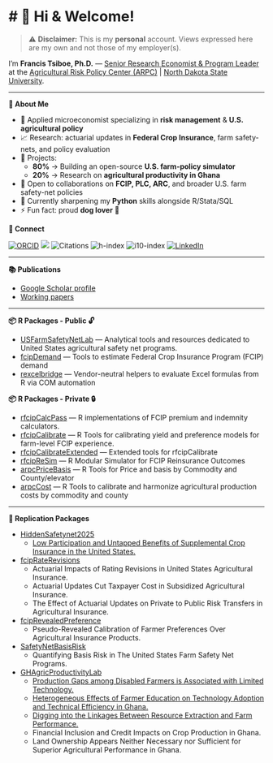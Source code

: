 \# 👋 Hi & Welcome!
================

<!-- README.md is generated from README.Rmd. Please edit that file -->

> ⚠️ **Disclaimer:** This is my **personal** account. Views expressed
> here are my own and not those of my employer(s).

I’m **Francis Tsiboe, Ph.D.** — [Senior Research Economist & Program
Leader](https://www.arpc-ndsu.com/team/francis-tsiboe) at the
[Agricultural Risk Policy Center (ARPC)](https://www.arpc-ndsu.com/) \|
[North Dakota State University](https://www.ndsu.edu/).

------------------------------------------------------------------------

**🔎 About Me**

- 🏢 Applied microeconomist specializing in **risk management** & **U.S.
  agricultural policy**  
- 📈 Research: actuarial updates in **Federal Crop Insurance**, farm
  safety-nets, and policy evaluation  
- 🔭 Projects:
  - **80%** → Building an open-source **U.S. farm-policy simulator**  
  - **20%** → Research on **agricultural productivity in Ghana**  
- 👯 Open to collaborations on **FCIP, PLC, ARC**, and broader U.S. farm
  safety-net policies  
- 🌱 Currently sharpening my **Python** skills alongside R/Stata/SQL  
- ⚡ Fun fact: proud **dog lover** 🐶

**🔗 Connect**

[![ORCID](https://img.shields.io/badge/ORCID-0000_0001_5984_1072-green)](https://orcid.org/0000-0001-5984-1072)
[![](https://img.shields.io/badge/GoogleScholar-Francis_Tsiboe-grey?style=flat-square&labelColor=4285F4&logo=googlescholar&logoColor=white)](https://scholar.google.com/citations?user=ox2t_YIAAAAJ&hl=en)
![Citations](https://img.shields.io/badge/dynamic/json?label=Citations&query=$.citations&url=https://raw.githubusercontent.com/ftsiboe/ftsiboe/main/data-raw/scholar-metrics.json)
![h-index](https://img.shields.io/badge/dynamic/json?label=h-index&query=$.h_index&url=https://raw.githubusercontent.com/ftsiboe/ftsiboe/main/data-raw/scholar-metrics.json)
![i10-index](https://img.shields.io/badge/dynamic/json?label=i10-index&query=$.i10_index&url=https://raw.githubusercontent.com/ftsiboe/ftsiboe/main/data-raw/scholar-metrics.json)
[![LinkedIn](https://img.shields.io/badge/LinkedIn-Francis_Tsiboe-0A66C2?logo=linkedin)](https://www.linkedin.com/in/francis-tsiboe-02b97248/)

------------------------------------------------------------------------

**📚 Publications**

- [Google Scholar
  profile](https://scholar.google.com/citations?user=ox2t_YIAAAAJ&hl=en)  
- [Working
  papers](https://github.com/ftsiboe/ftsiboe/wiki/My-working-papers)

------------------------------------------------------------------------

**📦 R Packages - Public 🔓**

- [USFarmSafetyNetLab](https://github.com/ftsiboe/USFarmSafetyNetLab) —
  Analytical tools and resources dedicated to United States agricultural
  safety net programs.  
- [fcipDemand](https://github.com/ftsiboe/rfcipDemand) — Tools to
  estimate Federal Crop Insurance Program (FCIP) demand  
- [rexcelbridge](https://github.com/ftsiboe/rexcelbridge) —
  Vendor-neutral helpers to evaluate Excel formulas from R via COM
  automation

**📦 R Packages - Private 🔒**

- [rfcipCalcPass](https://github.com/ftsiboe/ftsiboe/data-raw/private_packages/rfcipCalcPass.pdf)
  — R implementations of FCIP premium and indemnity calculators.
- [rfcipCalibrate](https://github.com/ftsiboe/ftsiboe/data-raw/private_packages/rfcipCalibrate.pdf)
  — R Tools for calibrating yield and preference models for farm-level
  FCIP experience.
- [rfcipCalibrateExtended](https://github.com/ftsiboe/ftsiboe/data-raw/private_packages/rfcipCalibrateExtended.pdf)
  — Extended tools for rfcipCalibrate
- [rfcipReSim](https://github.com/ftsiboe/ftsiboe/data-raw/private_packages/rfcipReSim.pdf)
  — R Modular Simulator for FCIP Reinsurance Outcomes
- [arpcPriceBasis](https://github.com/ftsiboe/ftsiboe/data-raw/private_packages/arpcPriceBasis.pdf)
  — R Tools for Price and basis by Commodity and County/elevator
- [arpcCost](https://github.com/ftsiboe/ftsiboe/data-raw/private_packages/arpcCost.pdf)
  — R Tools to calibrate and harmonize agricultural production costs by
  commodity and county

------------------------------------------------------------------------

**🔁 Replication Packages**

- [HiddenSafetynet2025](https://github.com/ftsiboe/HiddenSafetynet2025)
  - [Low Participation and Untapped Benefits of Supplemental Crop
    Insurance in the United
    States.](https://github.com/ftsiboe/HiddenSafetynet2025/data-raw/HiddenSafetynet2025.pdf)  
- [fcipRateRevisions](https://github.com/ftsiboe/fcipRateRevisions)
  - Actuarial Impacts of Rating Revisions in United States Agricultural
    Insurance.
  - Actuarial Updates Cut Taxpayer Cost in Subsidized Agricultural
    Insurance.
  - The Effect of Actuarial Updates on Private to Public Risk Transfers
    in Agricultural Insurance.
- [fcipRevealedPreference](https://github.com/ftsiboe/fcipRevealedPreference)
  - Pseudo-Revealed Calibration of Farmer Preferences Over Agricultural
    Insurance Products.
- [SafetyNetBasisRisk](https://github.com/ftsiboe/SafetyNetBasisRisk)
  - Quantifying Basis Risk in The United States Farm Safety Net
    Programs.
- [GHAgricProductivityLab](https://github.com/ftsiboe/GH-Agric-Productivity-Lab)
  - [Production Gaps among Disabled Farmers is Associated with Limited
    Technology.](https://github.com/ftsiboe/GH-Agric-Productivity-Lab/blob/master/replications/tech_inefficiency_disability/DisabilityAgricProdGapGhana_public_version.pdf)
  - [Heterogeneous Effects of Farmer Education on Technology Adoption
    and Technical Efficiency in
    Ghana.](https://github.com/ftsiboe/GH-Agric-Productivity-Lab/tree/master/replications/tech_inefficiency_education#heterogeneous-impacts-of-farmer-education-on-technology-access-and-technical-efficiency-in-ghana)
  - [Digging into the Linkages Between Resource Extraction and Farm
    Performance.](https://github.com/ftsiboe/GH-Agric-Productivity-Lab/tree/master/replications/tech_inefficiency_resource_extract#digging-into-the-linkages-between-resource-extraction-and-farm-performance)
  - Financial Inclusion and Credit Impacts on Crop Production in Ghana.
  - Land Ownership Appears Neither Necessary nor Sufficient for Superior
    Agricultural Performance in Ghana.

<!--
**ftsiboe/ftsiboe** is a ✨ _special_ ✨ repository because its `README.md` (this file) appears on your GitHub profile.
&#10;Here are some ideas to get you started:
&#10;![GitHub stats](https://github-readme-stats.vercel.app/api?username=ftsiboe&show_icons=true)
# Francis Tsiboe
&#10;**Senior Research Economist @ ARPC, NDSU**
&#10;- 🌱 Developing an open‑source U.S. farm policy simulator  
- 🌱 Developing an open‑source U.S. farm policy simulator  
- 📈 Modeling actuarial updates in Federal Crop Insurance  
- 🛠️ Tech: R · Python · Stata · SQL  
- 📂 Key repos: [GH‑Agric‑Productivity‑Lab](https://github.com/ftsiboe/GH-Agric-Productivity-Lab), [FCIP‑Actuarial‑Updates](https://github.com/ftsiboe/FCIP-Actuarial-Updates)  
- 📫 francis.tsiboe@ndsu.edu · [LinkedIn](https://linkedin.com/in/francis-tsiboe) · [Twitter](https://twitter.com/ftsiboe)
&#10;
- 🔭 I’m currently working on ...
- 🌱 I’m currently learning ...
- 👯 I’m looking to collaborate on ...
- 🤔 I’m looking for help with ...
- 💬 Ask me about ...
- 📫 How to reach me: ...
- 😄 Pronouns: ...
- ⚡ Fun fact: ...
-->
